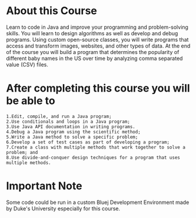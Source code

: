 # About this Course

Learn to code in Java and improve your programming and problem-solving skills. You will learn to design algorithms as well as develop and debug programs. Using custom open-source classes, you will write programs that access and transform images, websites, and other types of data. At the end of the course you will build a program that determines the popularity of different baby names in the US over time by analyzing comma separated value (CSV) files.

# After completing this course you will be able to


    1.Edit, compile, and run a Java program;
    2.Use conditionals and loops in a Java program;
    3.Use Java API documentation in writing programs.
    4.Debug a Java program using the scientific method;
    5.Write a Java method to solve a specific problem;
    6.Develop a set of test cases as part of developing a program;
    7.Create a class with multiple methods that work together to solve a problem; and
    8.Use divide-and-conquer design techniques for a program that uses multiple methods.


# Important Note

Some code could be run in a custom Bluej Development Environment made by Duke's University especially for this course.
